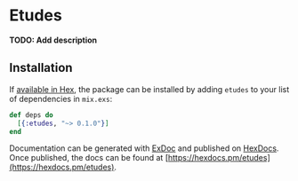 # Etudes

**TODO: Add description**

## Installation

If [available in Hex](https://hex.pm/docs/publish), the package can be installed
by adding `etudes` to your list of dependencies in `mix.exs`:

```elixir
def deps do
  [{:etudes, "~> 0.1.0"}]
end
```

Documentation can be generated with [ExDoc](https://github.com/elixir-lang/ex_doc)
and published on [HexDocs](https://hexdocs.pm). Once published, the docs can
be found at [https://hexdocs.pm/etudes](https://hexdocs.pm/etudes).

